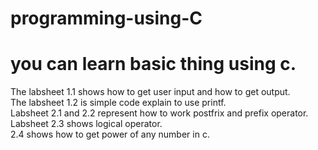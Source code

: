 # programming-using-C
# you can learn basic thing using c.<br>
The labsheet 1.1 shows how to get user input and how to get output.<br>
The labsheet 1.2 is simple code explain to use printf.<br>
Labsheet 2.1 and 2.2 represent how to work postfrix and prefix operator.<br>
Labsheet 2.3 shows logical operator.<br>
2.4 shows how to get power of any number in c.<br>
